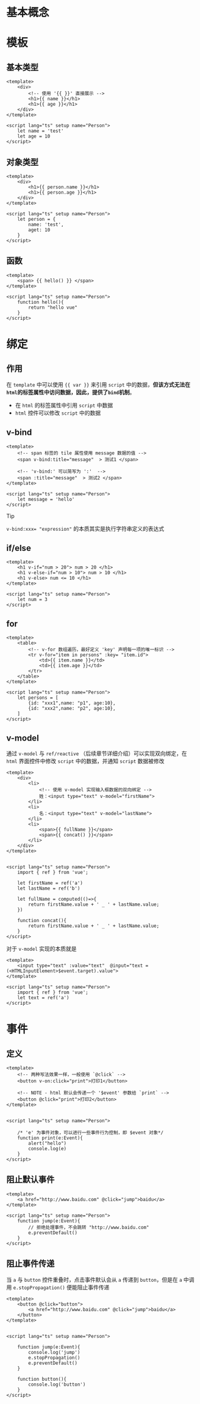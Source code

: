 # 基本概念

# 模板

## 基本类型

```vue
<template>
    <div>
        <!-- 使用 '{{ }}' 直接展示 -->
        <h1>{{ name }}</h1>
        <h1>{{ age }}</h1>
    </div>
</template>

<script lang="ts" setup name="Person">
    let name = 'test'
    let age = 10
</script>
```

## 对象类型

```vue
<template>
    <div>
        <h1>{{ person.name }}</h1>
        <h1>{{ person.age }}</h1>
    </div>
</template>

<script lang="ts" setup name="Person">
    let person = {
        name: 'test',
        aget: 10
    } 
</script>
```

## 函数

```vue
<template>
    <span> {{ hello() }} </span>
</template>

<script lang="ts" setup name="Person">
    function hello(){
        return "hello vue"
    }
</script>
```

# 绑定

## 作用

在 `template` 中可以使用 `{{ var }}` 来引用 `script` 中的数据，**但该方式无法在`html`的标签属性中访问数据，因此，提供了`bind`机制**。
- 在 `html` 的标签属性中引用 `script` 中数据
- `html` 控件可以修改 `script` 中的数据

## v-bind

```vue
<template>
    <!-- span 标签的 tile 属性使用 message 数据的值 -->
    <span v-bind:title="message"  > 测试1 </span>

    <!-- 'v-bind:' 可以简写为 ':'  -->
    <span :title="message"  > 测试2 </span>
</template>

<script lang="ts" setup name="Person">
    let message = 'hello'
</script>
```

> [!tip]
> `v-bind:xxx= "expression"` 的本质其实是执行字符串定义的表达式

## if/else

```vue
<template>
    <h1 v-if="num > 20"> num > 20 </h1>
    <h1 v-else-if="num > 10"> num > 10 </h1>
    <h1 v-else> num <= 10 </h1>
</template>

<script lang="ts" setup name="Person">
    let num = 3
</script>
```

## for

```vue
<template>
    <table>
        <!-- v-for 数组遍历，最好定义 'key' 声明每一项的唯一标识 -->
        <tr v-for="item in persons" :key= "item.id">
            <td>{{ item.name }}</td>
            <td>{{ item.age }}</td>
        </tr>
    </table>
</template>

<script lang="ts" setup name="Person">
    let persons = [
        {id: "xxx1",name: "p1", age:10},
        {id: "xxx2",name: "p2", age:10},
    ]
</script>
```

## v-model

通过 `v-model` 与 `ref/reactive` （后续章节详细介绍）可以实现双向绑定，在 `html` 界面控件中修改 `script` 中的数据，并通知 `script` 数据被修改

```vue
<template>
    <div>
        <li>
            <!-- 使用 v-model 实现输入框数据的双向绑定 -->
            姓：<input type="text" v-model="firstName">
        </li>
        <li>
            名：<input type="text" v-model="lastName">
        </li>
        <li>
            <span>{{ fullName }}</span>
            <span>{{ concat() }}</span>
        </li>
    </div>
</template>


<script lang="ts" setup name="Person">
    import { ref } from 'vue';

    let firstName = ref('a')
    let lastName = ref('b')

    let fullName = computed(()=>{
        return firstName.value + ' _ ' + lastName.value;
    })

    function concat(){
        return firstName.value + ' _ ' + lastName.value;
    }
</script>
```

对于 `v-model` 实现的本质就是

```vue
<template>
    <input type="text" :value="text"  @input="text = (<HTMLInputElement>$event.target).value">
</template>

<script lang="ts" setup name="Person">
    import { ref } from 'vue';
    let text = ref('a')
</script>
```

# 事件

## 定义

```vue
<template>
    <!-- 两种写法效果一样，一般使用 `@click` -->
    <button v-on:click="print">打印1</button>

    <!-- NOTE - html 默认会传递一个 '$event' 参数给 `print` -->
    <button @click="print">打印2</button>
</template>


<script lang="ts" setup name="Person">

    /* 'e' 为事件对象，可以进行一些事件行为控制，即 $event 对象*/
    function print(e:Event){
        alert("hello")
        console.log(e)
    }
</script>
```

## 阻止默认事件

```vue
<template>
    <a href="http://www.baidu.com" @click="jump">baidu</a>
</template>

<script lang="ts" setup name="Person">
    function jump(e:Event){
        // 拒绝处理事件，不会跳转 "http://www.baidu.com"
        e.preventDefault()
    }
</script>
```

## 阻止事件传递

当 `a` 与 `button` 控件重叠时，点击事件默认会从 `a` 传递到 `button`，但是在 `a` 中调用 `e.stopPropagation()` 便能阻止事件传递

```vue
<template>
    <button @click="button">
        <a href="http://www.baidu.com" @click="jump">baidu</a>
    </button>
</template>


<script lang="ts" setup name="Person">

    function jump(e:Event){
        console.log('jump')
        e.stopPropagation()
        e.preventDefault()
    }

    function button(){
        console.log('button')
    }
</script>
```
